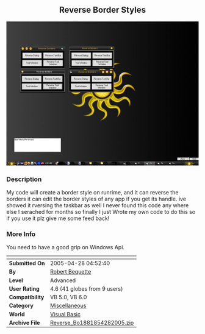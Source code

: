 ﻿<div align="center">

## Reverse Border Styles

<img src="PIC200542863422689.JPG">
</div>

### Description

My code will create a border style on runrime, and it can reverse the borders it can edit the border styles of any app if you get its handle. ive showed it rversing the taskbar as well I never found this code any where else I serached for months so finally I just Wrote my own code to do this so if you use it plz give me some feed back!
 
### More Info
 
You need to have a good grip on Windows Api.


<span>             |<span>
---                |---
**Submitted On**   |2005-04-28 04:52:40
**By**             |[Robert Bequette](https://github.com/Planet-Source-Code/PSCIndex/blob/master/ByAuthor/robert-bequette.md)
**Level**          |Advanced
**User Rating**    |4.6 (41 globes from 9 users)
**Compatibility**  |VB 5\.0, VB 6\.0
**Category**       |[Miscellaneous](https://github.com/Planet-Source-Code/PSCIndex/blob/master/ByCategory/miscellaneous__1-1.md)
**World**          |[Visual Basic](https://github.com/Planet-Source-Code/PSCIndex/blob/master/ByWorld/visual-basic.md)
**Archive File**   |[Reverse\_Bo1881854282005\.zip](https://github.com/Planet-Source-Code/robert-bequette-reverse-border-styles__1-60245/archive/master.zip)








